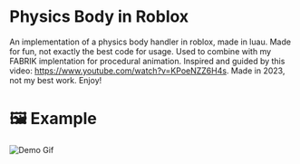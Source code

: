 # Physics Body in Roblox
An implementation of a physics body handler in roblox, made in luau. Made for fun, not exactly the best code for usage. Used to combine with my FABRIK implentation for procedural animation. Inspired and guided by this video: https://www.youtube.com/watch?v=KPoeNZZ6H4s. Made in 2023, not my best work. Enjoy!

# 🖼️ Example
![Demo Gif](/ExampleUsage.gif)
